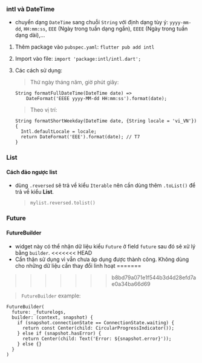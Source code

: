### intl và DateTime

- chuyển dạng `DateTime` sang chuỗi `String` với định dạng tùy ý: `yyyy-mm-dd`, `HH:mm:ss`, `EEE` (Ngày trong tuần dạng ngắn), `EEEE` (Ngày trong tuần dạng dài),...

1. Thêm package vào `pubspec.yaml`: `flutter pub add intl`
2. Import vào file: `import 'package:intl/intl.dart';`
3. Các cách sử dụng:

   > Thứ ngày tháng năm, giờ phút giây:

   ```
   String formatFullDateTime(DateTime date) =>
       DateFormat('EEEE yyyy-MM-dd HH:mm:ss').format(date);
   ```

   > Theo vị trí:

   ```
   String formatShortWeekday(DateTime date, {String locale = 'vi_VN'}) {
     Intl.defaultLocale = locale;
     return DateFormat('EEE').format(date); // T7
   }
   ```

### List

#### Cách đảo ngược list

- dùng `.reversed` sẽ trả về kiểu `Iterable` nên cần dùng thêm `.toList()` để trả về kiểu **List**.
  > `mylist.reversed.tolist()`

### Future

#### FutureBuilder

- widget này có thể nhận dữ liệu kiểu `Future` ở field `future` sau đó sẽ xử lý bằng `builder`.
<<<<<<< HEAD
- Cẩn thận sử dụng vì vẫn chưa áp dụng được thành công. Không dùng cho những dữ liệu cần thay đổi linh hoạt
=======
>>>>>>> b8bd79a071e1f544b3d4d28efd7ae0a34ba66d69

  > `FutureBuilder` example:

  ```
  FutureBuilder(
    future: _futurelogs,
    builder: (context, snapshot) {
      if (snapshot.connectionState == ConnectionState.waiting) {
        return const Center(child: CircularProgressIndicator());
      } else if (snapshot.hasError) {
        return Center(child: Text('Error: ${snapshot.error}'));
      } else {}
    }
  )
  ```
